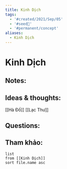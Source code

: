 ```yaml
---
title: Kinh Dịch
tags:
  - '#created/2021/Sep/05'
  - '#seed🥜'
  - '#permanent/concept'
aliases:
  - Kinh Dịch
---
```

# Kinh Dịch

## Notes:


## Ideas & thoughts:
[[Hà Đồ]]
[[Lạc Thư]]

## Questions:


## Tham khảo:
```dataview
list
from [[Kinh Dịch]]
sort file.name asc
```